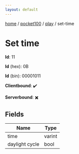 ```yaml
---
layout: default
---
```


[home](/)  /  [pocket100](/protocol/pocket100)  /  [play](/protocol/pocket100/play)  /  set-time

# Set time

**Id**: 11

**Id** (hex): 0B

**Id** (bin): 00001011

**Clientbound**: ✔️

**Serverbound**: ✖️

## Fields

Name | Type
---|---
time | varint
daylight cycle | bool
